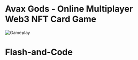 # Avax Gods - Online Multiplayer Web3 NFT Card Game
![Gameplay](https://i.ibb.co/4P2C08x/image.png)

# Flash-and-Code
